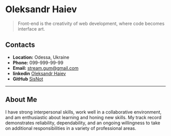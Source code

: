 # Oleksandr Haiev
> Front-end is the creativity of web development, where code becomes interface art.
## Contacts
* **Location:** Odessa, Ukraine
* **Phone:** 099-999-99-99
* **Email:** stream.gum@gmail.com
* **linkedin** [Oleksandr Haiev](https://www.linkedin.com/in/oleksandr-haiev-768590245/)
* **GitHub** [SisNot](https://github.com/SisNot)
___
## About Me
<p>I have strong interpersonal skills, work well in a collaborative environment, and am enthusiastic about learning and honing new skills. My track record demonstrates reliability, dependability, and an ongoing willingness to take on additional responsibilities in a variety of professional areas.</p>